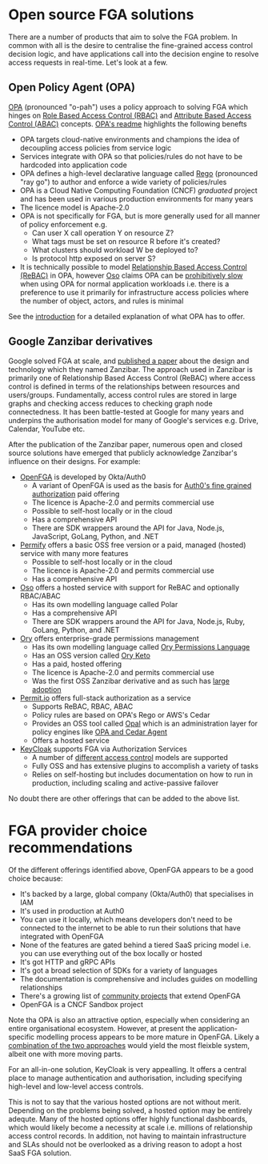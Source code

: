 # Open source FGA solutions

There are a number of products that aim to solve the FGA problem. In common with all is the desire to centralise the fine-grained access control decision logic, and have applications call into the decision engine to resolve access requests in real-time. Let's look at a few.

## Open Policy Agent (OPA)

[OPA](https://www.openpolicyagent.org/) (pronounced "o-pah") uses a policy approach to solving FGA which hinges on [Role Based Access Control (RBAC)](https://www.openpolicyagent.org/docs/latest/comparison-to-other-systems/#role-based-access-control-rbac) and [Attribute Based Access Control (ABAC)](https://www.openpolicyagent.org/docs/latest/comparison-to-other-systems/#attribute-based-access-control-abac) concepts. [OPA's readme](https://github.com/open-policy-agent/opa?tab=readme-ov-file#how-does-opa-work) highlights the following benefts

* OPA targets cloud-native environments and champions the idea of decoupling access policies from service logic
* Services integrate with OPA so that policies/rules do not have to be hardcoded into application code
* OPA defines a high-level declarative language called [Rego](https://www.openpolicyagent.org/docs/latest/policy-language/) (pronounced "ray go") to author and enforce a wide variety of policies/rules
* OPA is a Cloud Native Computing Foundation (CNCF) _graduated_ project and has been used in various production environments for many years
* The licence model is Apache-2.0
* OPA is not specifically for FGA, but is more generally used for all manner of policy enforcement e.g. 
    * Can user X call operation Y on resource Z?
    * What tags must be set on resource R before it's created?
    * What clusters should workload W be deployed to?
    * Is protocol http exposed on server S?
* It is technically possible to model [Relationship Based Access Control (ReBAC)](https://www.permit.io/blog/relationship-based-access-control-rebac-with-open-policy-agent-opa) in OPA, however [Oso](https://www.osohq.com/) claims OPA can be [prohibitively slow](https://www.osohq.com/cloud/authorization-service) when using OPA for normal application workloads i.e. there is a preference to use it primarily for infrastructure access policies where the number of object, actors, and rules is minimal

See the [introduction](https://www.openpolicyagent.org/docs/latest/) for a detailed explanation of what OPA has to offer. 

## Google Zanzibar derivatives

Google solved FGA at scale, and [published a paper](https://research.google/pubs/pub48190/) about the design and technology which they named Zanzibar. The approach used in Zanzibar is primarily one of Relationship Based Access Control (ReBAC) where access control is defined in terms of the relationships between resources and users/groups. Fundamentally, access control rules are stored in large graphs and checking access reduces to checking graph node connectedness. It has been battle-tested at Google for many years and underpins the authorisation model for many of Google's services e.g. Drive, Calendar, YouTube etc.

After the publication of the Zanzibar paper, numerous open and closed source solutions have emerged that publicly acknowledge Zanzibar's influence on their designs. For example:

* [OpenFGA](https://openfga.dev/) is developed by Okta/Auth0
    * A variant of OpenFGA is used as the basis for [Auth0's fine grained authorization](https://auth0.com/fine-grained-authorization) paid offering
    * The licence is Apache-2.0 and permits commercial use
    * Possible to self-host locally or in the cloud
    * Has a comprehensive API
    * There are SDK wrappers around the API for Java, Node.js, JavaScript, GoLang, Python, and .NET
* [Permify](https://www.permify.co/) offers a basic OSS free version or a paid, managed (hosted) service with many more features
    * Possible to self-host locally or in the cloud
    * The licence is Apache-2.0 and permits commercial use
    * Has a comprehensive API
* [Oso](https://www.osohq.com/) offers a hosted service with support for ReBAC and optionally RBAC/ABAC
    * Has its own modelling language called Polar
    * Has a comprehensive API
    * There are SDK wrappers around the API for Java, Node.js, Ruby, GoLang, Python, and .NET
* [Ory](https://www.ory.sh/permissions/) offers enterprise-grade permissions management
    * Has its own modelling language called [Ory Permissions Language](https://www.ory.sh/what-is-the-ory-permission-language/)
    * Has an OSS version called [Ory Keto](https://github.com/ory/keto)
    * Has a paid, hosted offering
    * The licence is Apache-2.0 and permits commercial use
    * Was the first OSS Zanzibar derivative and as such has [large adoption](https://github.com/ory/keto?tab=readme-ov-file#whos-using-it)
* [Permit.io](https://www.permit.io/) offers full-stack authorization as a service
    * Supports ReBAC, RBAC, ABAC
    * Policy rules are based on OPA's Rego or AWS's Cedar
    * Provides an OSS tool called [Opal](https://github.com/permitio/opal) which is an administration layer for policy engines like [OPA and Cedar Agent](https://github.com/permitio/opal?tab=readme-ov-file#what-is-opal)
    * Offers a hosted service
* [KeyCloak](https://www.keycloak.org/) supports FGA via Authorization Services
    * A number of [different access control](https://www.keycloak.org/docs/latest/authorization_services/index.html) models are supported
    * Fully OSS and has extensive plugins to accomplish a variety of tasks
    * Relies on self-hosting but includes documentation on how to run in production, including scaling and active-passive failover

No doubt there are other offerings that can be added to the above list.

# FGA provider choice recommendations

Of the different offerings identified above, OpenFGA appears to be a good choice because:

* It's backed by a large, global company (Okta/Auth0) that specialises in IAM
* It's used in production at Auth0
* You can use it locally, which means developers don't need to be connected to the internet to be able to run their solutions that have integrated with OpenFGA
* None of the features are gated behind a tiered SaaS pricing model i.e. you can use everything out of the box locally or hosted
* It's got HTTP and gRPC APIs
* It's got a broad selection of SDKs for a variety of languages
* The documentation is comprehensive and includes guides on modelling relationships
* There's a growing list of [community projects](https://github.com/openfga/community?tab=readme-ov-file#community-projects) that extend OpenFGA
* OpenFGA is a CNCF Sandbox project

Note tha OPA is also an attractive option, especially when considering an entire organisational ecosystem. However, at present the application-specific modelling process appears to be more mature in OpenFGA. Likely a [combination of the two approaches](https://www.linkedin.com/pulse/external-authorization-using-istio-opa-chaitanya-tyagi/) would yield the most fleixble system, albeit one with more moving parts.

For an all-in-one solution, KeyCloak is very appealling. It offers a central place to manage authentication and authorisation, including specifying high-level and low-level access controls.

This is not to say that the various hosted options are not without merit. Depending on the problems being solved, a hosted option may be entirely adequte. Many of the hosted options offer highly functional dashboards, which would likely become a necessity at scale i.e. millions of relationship access control records. In addition, not having to maintain infrastructure and SLAs should not be overlooked as a driving reason to adopt a host SaaS FGA solution.
